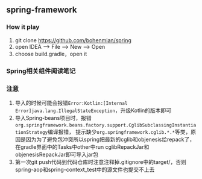 ## spring-framework

### How it play

1. git clone https://github.com/bohenmian/spring
2. open IDEA --> File --> New --> Open
3. choose build.gradle，open it

### Spring相关组件阅读笔记

### 注意

1. 导入的时候可能会报错`Error:Kotlin:[Internal Error]java.lang.IllegalStateException`，升级Kotlin的版本即可
2. 导入Spring-beans项目时，报错`org.springframework.beans.factory.support.CglibSubclassingInstantiationStrategy`编译报错，
提示缺少`org.springframework.cglib.*.*`等类，原因是因为为了避免包冲突所以spring把最新的cglib和objenesis给repack了，
在gradle界面中的Tasks中other中run cglibRepackJar和objenesisRepackJar即可导入jar包
3. 第一次git push代码到代码仓库时注意注释掉.gitignore中的target/，否则spring-aop和spring-context_test中的源文件也提交不上去


